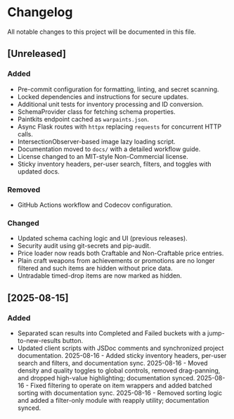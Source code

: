 # Changelog

All notable changes to this project will be documented in this file.

## [Unreleased]

### Added

- Pre-commit configuration for formatting, linting, and secret scanning.
- Locked dependencies and instructions for secure updates.
- Additional unit tests for inventory processing and ID conversion.
- SchemaProvider class for fetching schema properties.
- Paintkits endpoint cached as `warpaints.json`.
- Async Flask routes with `httpx` replacing `requests` for concurrent HTTP calls.
- IntersectionObserver-based image lazy loading script.
- Documentation moved to `docs/` with a detailed workflow guide.
- License changed to an MIT-style Non-Commercial license.
- Sticky inventory headers, per-user search, filters, and toggles with updated docs.

### Removed

- GitHub Actions workflow and Codecov configuration.

### Changed

- Updated schema caching logic and UI (previous releases).
- Security audit using git-secrets and pip-audit.
- Price loader now reads both Craftable and Non-Craftable price entries.
- Plain craft weapons from achievements or promotions are no longer filtered and
  such items are hidden without price data.
- Untradable timed-drop items are now marked as hidden.

## [2025-08-15]

### Added

- Separated scan results into Completed and Failed buckets with a jump-to-new-results button.
- Updated client scripts with JSDoc comments and synchronized project documentation.
  2025-08-16 - Added sticky inventory headers, per-user search and filters, and documentation sync.
  2025-08-16 - Moved density and quality toggles to global controls, removed drag-panning, and dropped high-value highlighting; documentation synced.
  2025-08-16 - Fixed filtering to operate on item wrappers and added batched sorting with documentation sync.
  2025-08-16 - Removed sorting logic and added a filter-only module with reapply utility; documentation synced.
